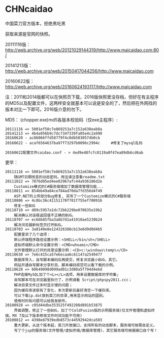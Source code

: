 # CHNcaidao
中国菜刀官方版本，拒绝黑吃黑

获取来源是官网的快照。

20111116版：http://web.archive.org/web/20121029144319/http://www.maicaidao.com:80/

20141213版：http://web.archive.org/web/20150417044256/http://www.maicaidao.com

20160622版：http://web.archive.org/web/20160624193117/http://www.maicaidao.com

注：2011和2014版都可以在快照页下载，2016版快照里没存档，但好在有主程序的MD5以及配置文件，这两样安全就基本可以说是安全的了，然后把在外网找的版本对比一下即可。2016版介意的勿下。

MD5：
(chopper.exe)md5各版本校验码（仅exe主程序）: 

	20111116 => 5001ef50c7e869253a7c152a638eab8a
	20141213 => 4b4a956b9c7dc734f339fa05e4c2a990
	20160620 - ac86066ffd58779f4c0db5030574b0cb
	20160622 - acaf6564637ba97f73297b0096c2994c 	#修复了mysql乱码
	
	20160622配置文件caidao.conf - > 4ed9e48fcfc0119a0f47ea89db6cd6ab

更早：

	20111116 => 5001ef50c7e869253a7c152a638eab8a
		随GMT日期改变的动态密码，用法请注意看readme.txt
	20111022 => 7876d05ed4ee02967afc44a936186d2e
		Customize模式的C#服务端增加了数据库管理功能...
	20110811 => 854bb49a84ce784ad70da7fd356d4f49
		ASP.NET的上传部分Bug修复, 另写了一个Customize模式的C#服务端
	20110806 => 4c8bc36c41151170f701f755ef700916
		修复一些BUG
	20110710 => d89c5957a1dc72bb229be070635e19b2
		解决确认对话框返回值不正确的BUG。
	20110707 => ec66b85fba3a8b7d1a41910ae5239b24
		解决浏览器新标签页打开BUG。
	20110703 => 3a8140e8e124326388cb13e6d9d0d4b5
		配置里添了几个选项：
		默认终端程序路径设置示例：<SHELL>/bin/sh</SHELL>
		虚拟终端默认命令设置示例：<CMD>whoami</CMD>
		文件管理默认打开的目录设置示例：<CD>c:\windows\temp\</CD>
	20110630 => 7e6c415ca57e6ecaa6c61147a2549477
		数据库导入，自写脚本编码后再提交，修复浏览器小BUG，其它。
		网站开通自写脚本分享栏目，脚本编码规范可以看下载的示例。
	20110628 => 60b49098d099ad01c3d80a5f794d4ebd
		PHP连接MySQL加了个<L></L>选项，用来设置数据库的字符集;
		自写脚本可在浏览器里执行了，示例请看 Script/phpspy2011.ccc；
		解决目录文件过多时显示慢的问题；
		因为缓存库读取有了变化，本次更新后最好清空一下缓存库。
		可以下载ip.dat放到菜刀的目录,用来显示网站的国别。
		使用时的有问题可以给我发邮件。
	20100928 => c05d44dbe353525f492208d891b53875
		界面调整，修正了一些BUG，加了个ColdFusion版的示例服务端(仅文件管理和虚拟终端，MX 7及以下版本修改文件时间功能不可用)
	20100812 => 4398e87939edb8573c44592942dca503
		重大更新，从这个版本起，菜刀开放接口，支持所有的动态脚本，服务端可按需自定义。
		写了个jsp的服务端(文件管理/虚拟终端/数据库管理)，其它服务端可根据接口自个写！


